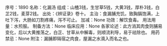 序号：1890
名称：化漏汤
组成：山楂3钱，生甘草5钱，大黄3钱，厚朴3钱，白芷2钱，麦芽2钱。
出处：《辨证录》卷十。
主治：食漏脯充饥，致胸膈饱满，上吐下泻，大肠如刀割疼痛，泻不可止。
加减：None
功效：解饮食毒。
用法用量：水煎服。
制备方法：None
临床应用：None
各家论述：此方消其肉食则脯易变化，后以大黄推荡之，白芷、甘草从中解毒，则顺流利导，易于祛除也。
用药禁忌：None
附注：漏脯即隔宿之肉食，屋漏之水滴入而名之也。
